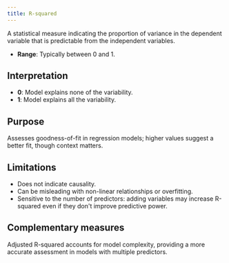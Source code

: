 ```yaml
---
title: R-squared
---
```


A statistical measure indicating the proportion of variance in the dependent variable that is predictable from the independent variables.
- **Range**: Typically between 0 and 1.
## Interpretation
- **0**: Model explains none of the variability.
- **1**: Model explains all the variability.
## Purpose
Assesses goodness-of-fit in regression models; higher values suggest a better fit, though context matters.
## Limitations
  - Does not indicate causality.
  - Can be misleading with non-linear relationships or overfitting.
  - Sensitive to the number of predictors: adding variables may increase R-squared even if they don't improve predictive power.
## Complementary measures
Adjusted R-squared accounts for model complexity, providing a more accurate assessment in models with multiple predictors.